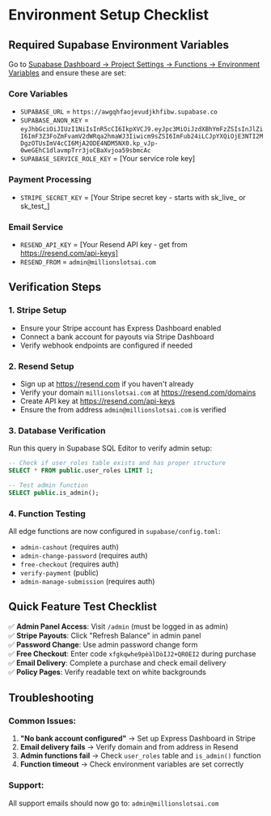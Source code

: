 # Environment Setup Checklist

## Required Supabase Environment Variables

Go to [Supabase Dashboard → Project Settings → Functions → Environment Variables](https://supabase.com/dashboard/project/awgqhfaojevudjkhfibw/settings/functions) and ensure these are set:

### Core Variables
- `SUPABASE_URL` = `https://awgqhfaojevudjkhfibw.supabase.co`
- `SUPABASE_ANON_KEY` = `eyJhbGciOiJIUzI1NiIsInR5cCI6IkpXVCJ9.eyJpc3MiOiJzdXBhYmFzZSIsInJlZiI6ImF3Z3FoZmFvamV2dWRqa2hmaWJ3Iiwicm9sZSI6ImFub24iLCJpYXQiOjE3NTI2MDgzOTUsImV4cCI6MjA2ODE4NDM5NX0.kp_vJp-0weGEhC1dlavmpTrr3joCBaXvjoa59sbmcAc`
- `SUPABASE_SERVICE_ROLE_KEY` = [Your service role key]

### Payment Processing
- `STRIPE_SECRET_KEY` = [Your Stripe secret key - starts with sk_live_ or sk_test_]

### Email Service
- `RESEND_API_KEY` = [Your Resend API key - get from https://resend.com/api-keys]
- `RESEND_FROM` = `admin@millionslotsai.com`

## Verification Steps

### 1. Stripe Setup
- Ensure your Stripe account has Express Dashboard enabled
- Connect a bank account for payouts via Stripe Dashboard
- Verify webhook endpoints are configured if needed

### 2. Resend Setup
- Sign up at https://resend.com if you haven't already
- Verify your domain `millionslotsai.com` at https://resend.com/domains
- Create API key at https://resend.com/api-keys
- Ensure the from address `admin@millionslotsai.com` is verified

### 3. Database Verification
Run this query in Supabase SQL Editor to verify admin setup:
```sql
-- Check if user_roles table exists and has proper structure
SELECT * FROM public.user_roles LIMIT 1;

-- Test admin function
SELECT public.is_admin();
```

### 4. Function Testing
All edge functions are now configured in `supabase/config.toml`:
- `admin-cashout` (requires auth)
- `admin-change-password` (requires auth) 
- `free-checkout` (requires auth)
- `verify-payment` (public)
- `admin-manage-submission` (requires auth)

## Quick Feature Test Checklist

✅ **Admin Panel Access**: Visit `/admin` (must be logged in as admin)  
✅ **Stripe Payouts**: Click "Refresh Balance" in admin panel  
✅ **Password Change**: Use admin password change form  
✅ **Free Checkout**: Enter code `xfgkqwhe9pèàlDòIJ2+QR0EI2` during purchase  
✅ **Email Delivery**: Complete a purchase and check email delivery  
✅ **Policy Pages**: Verify readable text on white backgrounds  

## Troubleshooting

### Common Issues:
1. **"No bank account configured"** → Set up Express Dashboard in Stripe
2. **Email delivery fails** → Verify domain and from address in Resend
3. **Admin functions fail** → Check `user_roles` table and `is_admin()` function
4. **Function timeout** → Check environment variables are set correctly

### Support:
All support emails should now go to: `admin@millionslotsai.com`